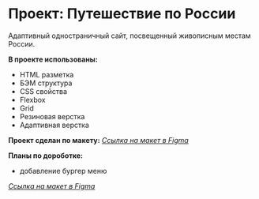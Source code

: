 # Проект: Путешествие по России

Адаптивный одностраничный сайт, посвещенный живописным местам России.

**В проекте использованы:**
* HTML разметка
* БЭМ структура
* CSS свойства
* Flexbox
* Grid
* Резиновая верстка
* Адаптивная верстка

**Проект сделан по макету:**
*[Ссылка на макет в Figma](https://www.figma.com/file/5S2WSbEFL6awjVWJ0NWL8Q/Sprint-3_-Russia-_-desktop-mobile?node-id=28503%3A0)*

**Планы по дороботке:**
* добавление бургер меню

*[Ссылка на макет в Figma](https://ms-alina.github.io/russian-travel/)*